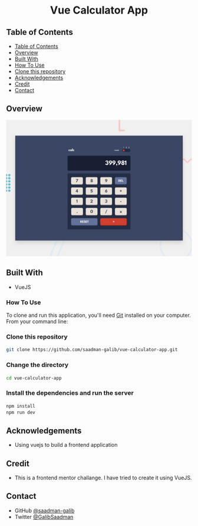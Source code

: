<h1 align="center">Vue Calculator App</h1>

## Table of Contents

- [Table of Contents](#table-of-contents)
- [Overview](#overview)
- [Built With](#built-with)
- [How To Use](#how-to-use)
- [Clone this repository](#clone-this-repository)
- [Acknowledgements](#acknowledgements)
- [Credit](#credit)
- [Contact](#contact)

## Overview

![screenshot](./public/README.jpg)

## Built With

-   VueJS

### How To Use

To clone and run this application, you'll need [Git](https://git-scm.com) installed on your computer. From your command line:

### Clone this repository

```bash
git clone https://github.com/saadman-galib/vue-calculator-app.git
```
### Change the directory
```bash
cd vue-calculator-app
```

### Install the dependencies and run the server
```bash
npm install
npm run dev
```

## Acknowledgements

-   Using vuejs to build a frontend application

## Credit

-   This is a frontend mentor challange. I have tried to create it using VueJS.

## Contact

-   GitHub [@saadman-galib](https://www.github.com/saadman-galib)
-   Twitter [@GalibSaadman](https://www.twitter.com/GalibSaadman)

